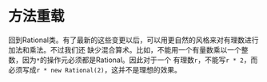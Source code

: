 方法重载
================================================================================
回到Rational类。有了最新的这些变更以后，可以用更自然的风格来对有理数进行加法和乘法。不过我们还
缺少混合算术。比如，不能用一个有量数乘以一个整数，因为`*`的操作元必须都是Rational。因此对于一个
有理数`r`，不能写`r * 2`，而必须写成`r * new Rational(2)`，这并不是理想的效果。



